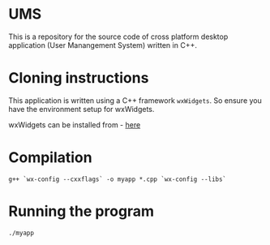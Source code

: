 # UMS
This is a repository for the source code of cross platform desktop application (User Manangement System) written in C++.

# Cloning instructions
This application is written using a C++ framework `wxWidgets`. So ensure you have the environment setup for wxWidgets.

wxWidgets can be installed from - [here](https://docs.wxwidgets.org/trunk/overview_install.html)

# Compilation

 ```
 g++ `wx-config --cxxflags` -o myapp *.cpp `wx-config --libs`
 
 ```
# Running the program

`./myapp`


